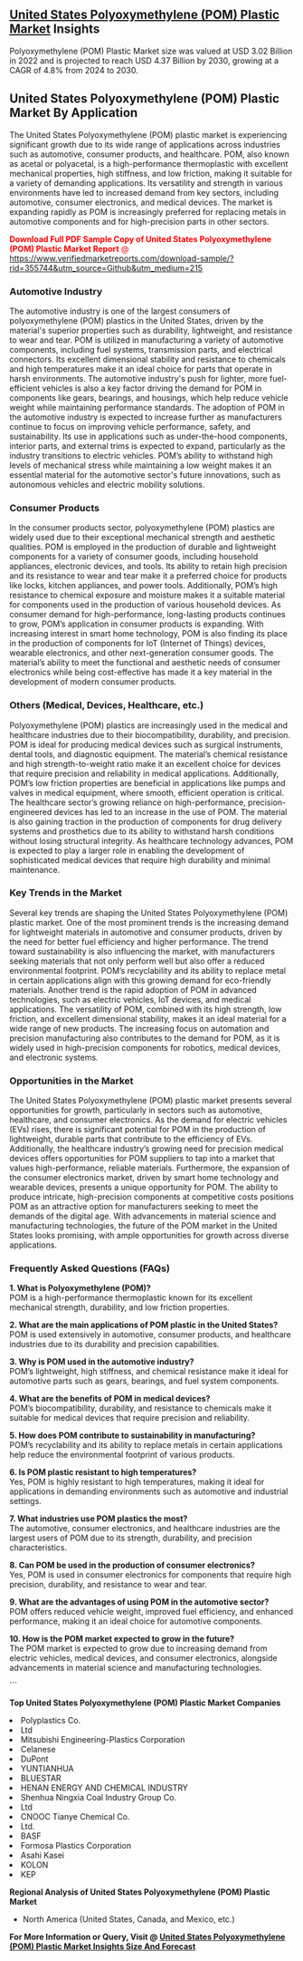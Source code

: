 <h2><a href="https://www.verifiedmarketreports.com/download-sample/?rid=355744&amp;utm_source=Github&amp;utm_medium=215" target="_blank">United States Polyoxymethylene (POM) Plastic Market</a> Insights</h2><p>Polyoxymethylene (POM) Plastic Market size was valued at USD 3.02 Billion in 2022 and is projected to reach USD 4.37 Billion by 2030, growing at a CAGR of 4.8% from 2024 to 2030.</p><p> <h2>United States Polyoxymethylene (POM) Plastic Market By Application</h2> <p>The United States Polyoxymethylene (POM) plastic market is experiencing significant growth due to its wide range of applications across industries such as automotive, consumer products, and healthcare. POM, also known as acetal or polyacetal, is a high-performance thermoplastic with excellent mechanical properties, high stiffness, and low friction, making it suitable for a variety of demanding applications. Its versatility and strength in various environments have led to increased demand from key sectors, including automotive, consumer electronics, and medical devices. The market is expanding rapidly as POM is increasingly preferred for replacing metals in automotive components and for high-precision parts in other sectors. <p><span class=""><span style="color: #ff0000;"><strong>Download Full PDF Sample Copy of United States Polyoxymethylene (POM) Plastic Market Report</strong> @ </span><a href="https://www.verifiedmarketreports.com/download-sample/?rid=355744&amp;utm_source=Github&amp;utm_medium=215" target="_blank">https://www.verifiedmarketreports.com/download-sample/?rid=355744&amp;utm_source=Github&amp;utm_medium=215</a></span></p> <h3>Automotive Industry</h3> <p>The automotive industry is one of the largest consumers of polyoxymethylene (POM) plastics in the United States, driven by the material's superior properties such as durability, lightweight, and resistance to wear and tear. POM is utilized in manufacturing a variety of automotive components, including fuel systems, transmission parts, and electrical connectors. Its excellent dimensional stability and resistance to chemicals and high temperatures make it an ideal choice for parts that operate in harsh environments. The automotive industry's push for lighter, more fuel-efficient vehicles is also a key factor driving the demand for POM in components like gears, bearings, and housings, which help reduce vehicle weight while maintaining performance standards. The adoption of POM in the automotive industry is expected to increase further as manufacturers continue to focus on improving vehicle performance, safety, and sustainability. Its use in applications such as under-the-hood components, interior parts, and external trims is expected to expand, particularly as the industry transitions to electric vehicles. POM’s ability to withstand high levels of mechanical stress while maintaining a low weight makes it an essential material for the automotive sector's future innovations, such as autonomous vehicles and electric mobility solutions. <h3>Consumer Products</h3> <p>In the consumer products sector, polyoxymethylene (POM) plastics are widely used due to their exceptional mechanical strength and aesthetic qualities. POM is employed in the production of durable and lightweight components for a variety of consumer goods, including household appliances, electronic devices, and tools. Its ability to retain high precision and its resistance to wear and tear make it a preferred choice for products like locks, kitchen appliances, and power tools. Additionally, POM’s high resistance to chemical exposure and moisture makes it a suitable material for components used in the production of various household devices. As consumer demand for high-performance, long-lasting products continues to grow, POM’s application in consumer products is expanding. With increasing interest in smart home technology, POM is also finding its place in the production of components for IoT (Internet of Things) devices, wearable electronics, and other next-generation consumer goods. The material’s ability to meet the functional and aesthetic needs of consumer electronics while being cost-effective has made it a key material in the development of modern consumer products. <h3>Others (Medical, Devices, Healthcare, etc.)</h3> <p>Polyoxymethylene (POM) plastics are increasingly used in the medical and healthcare industries due to their biocompatibility, durability, and precision. POM is ideal for producing medical devices such as surgical instruments, dental tools, and diagnostic equipment. The material’s chemical resistance and high strength-to-weight ratio make it an excellent choice for devices that require precision and reliability in medical applications. Additionally, POM’s low friction properties are beneficial in applications like pumps and valves in medical equipment, where smooth, efficient operation is critical. The healthcare sector’s growing reliance on high-performance, precision-engineered devices has led to an increase in the use of POM. The material is also gaining traction in the production of components for drug delivery systems and prosthetics due to its ability to withstand harsh conditions without losing structural integrity. As healthcare technology advances, POM is expected to play a larger role in enabling the development of sophisticated medical devices that require high durability and minimal maintenance. <h3>Key Trends in the Market</h3> <p>Several key trends are shaping the United States Polyoxymethylene (POM) plastic market. One of the most prominent trends is the increasing demand for lightweight materials in automotive and consumer products, driven by the need for better fuel efficiency and higher performance. The trend toward sustainability is also influencing the market, with manufacturers seeking materials that not only perform well but also offer a reduced environmental footprint. POM’s recyclability and its ability to replace metal in certain applications align with this growing demand for eco-friendly materials. Another trend is the rapid adoption of POM in advanced technologies, such as electric vehicles, IoT devices, and medical applications. The versatility of POM, combined with its high strength, low friction, and excellent dimensional stability, makes it an ideal material for a wide range of new products. The increasing focus on automation and precision manufacturing also contributes to the demand for POM, as it is widely used in high-precision components for robotics, medical devices, and electronic systems. <h3>Opportunities in the Market</h3> <p>The United States Polyoxymethylene (POM) plastic market presents several opportunities for growth, particularly in sectors such as automotive, healthcare, and consumer electronics. As the demand for electric vehicles (EVs) rises, there is significant potential for POM in the production of lightweight, durable parts that contribute to the efficiency of EVs. Additionally, the healthcare industry’s growing need for precision medical devices offers opportunities for POM suppliers to tap into a market that values high-performance, reliable materials. Furthermore, the expansion of the consumer electronics market, driven by smart home technology and wearable devices, presents a unique opportunity for POM. The ability to produce intricate, high-precision components at competitive costs positions POM as an attractive option for manufacturers seeking to meet the demands of the digital age. With advancements in material science and manufacturing technologies, the future of the POM market in the United States looks promising, with ample opportunities for growth across diverse applications. <h3>Frequently Asked Questions (FAQs)</h3> <p><strong>1. What is Polyoxymethylene (POM)?</strong><br>POM is a high-performance thermoplastic known for its excellent mechanical strength, durability, and low friction properties.</p> <p><strong>2. What are the main applications of POM plastic in the United States?</strong><br>POM is used extensively in automotive, consumer products, and healthcare industries due to its durability and precision capabilities.</p> <p><strong>3. Why is POM used in the automotive industry?</strong><br>POM’s lightweight, high stiffness, and chemical resistance make it ideal for automotive parts such as gears, bearings, and fuel system components.</p> <p><strong>4. What are the benefits of POM in medical devices?</strong><br>POM’s biocompatibility, durability, and resistance to chemicals make it suitable for medical devices that require precision and reliability.</p> <p><strong>5. How does POM contribute to sustainability in manufacturing?</strong><br>POM’s recyclability and its ability to replace metals in certain applications help reduce the environmental footprint of various products.</p> <p><strong>6. Is POM plastic resistant to high temperatures?</strong><br>Yes, POM is highly resistant to high temperatures, making it ideal for applications in demanding environments such as automotive and industrial settings.</p> <p><strong>7. What industries use POM plastics the most?</strong><br>The automotive, consumer electronics, and healthcare industries are the largest users of POM due to its strength, durability, and precision characteristics.</p> <p><strong>8. Can POM be used in the production of consumer electronics?</strong><br>Yes, POM is used in consumer electronics for components that require high precision, durability, and resistance to wear and tear.</p> <p><strong>9. What are the advantages of using POM in the automotive sector?</strong><br>POM offers reduced vehicle weight, improved fuel efficiency, and enhanced performance, making it an ideal choice for automotive components.</p> <p><strong>10. How is the POM market expected to grow in the future?</strong><br>The POM market is expected to grow due to increasing demand from electric vehicles, medical devices, and consumer electronics, alongside advancements in material science and manufacturing technologies.</p> ```</p><p><strong>Top United States Polyoxymethylene (POM) Plastic Market Companies</strong></p><div data-test-id=""><p><li>Polyplastics Co.</li><li>Ltd</li><li> Mitsubishi Engineering-Plastics Corporation</li><li> Celanese</li><li> DuPont</li><li> YUNTIANHUA</li><li> BLUESTAR</li><li> HENAN ENERGY AND CHEMICAL INDUSTRY</li><li> Shenhua Ningxia Coal Industry Group Co.</li><li> Ltd</li><li> CNOOC Tianye Chemical Co.</li><li> Ltd.</li><li> BASF</li><li> Formosa Plastics Corporation</li><li> Asahi Kasei</li><li> KOLON</li><li> KEP</li></p><div><strong>Regional Analysis of&nbsp;United States Polyoxymethylene (POM) Plastic Market</strong></div><ul><li dir="ltr"><p dir="ltr">North America&nbsp;(United States, Canada, and Mexico, etc.)</p></li></ul><p><strong>For More Information or Query, Visit @&nbsp;</strong><strong><a href="https://www.verifiedmarketreports.com/product/polyoxymethylene-pom-plastic-market/?utm_source=Github&amp;utm_medium=215" target="_blank">United States Polyoxymethylene (POM) Plastic Market Insights Size And Forecast</a></strong></p></div>
